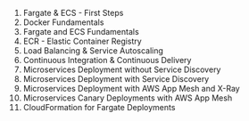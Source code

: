 1. Fargate & ECS - First Steps
2. Docker Fundamentals
3. Fargate and ECS Fundamentals
4. ECR - Elastic Container Registry
5. Load Balancing & Service Autoscaling
6. Continuous Integration & Continuous Delivery
7. Microservices Deployment without Service Discovery
8. Microservices Deployment with Service Discovery
9. Microservices Deployment with AWS App Mesh and X-Ray
10. Microservices Canary Deployments with AWS App Mesh
11. CloudFormation for Fargate Deployments

